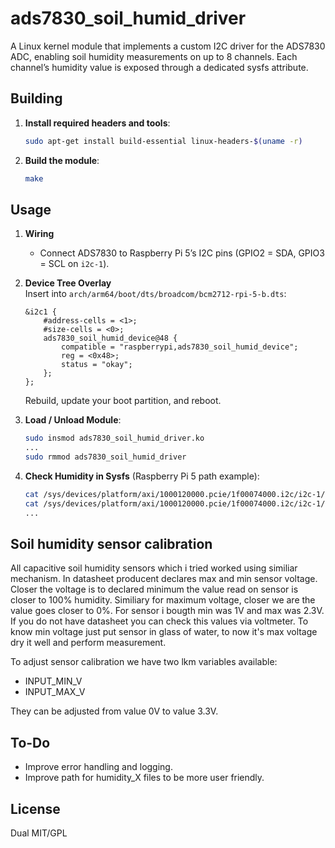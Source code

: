# ads7830_soil_humid_driver

A Linux kernel module that implements a custom I2C driver for the ADS7830 ADC, enabling soil humidity measurements on up to 8 channels. Each channel’s humidity value is exposed through a dedicated sysfs attribute.

## Building

1. **Install required headers and tools**:
   ```bash
   sudo apt-get install build-essential linux-headers-$(uname -r)
   ```
2. **Build the module**:
   ```bash
   make
   ```

## Usage

1. **Wiring**  
   - Connect ADS7830 to Raspberry Pi 5’s I2C pins (GPIO2 = SDA, GPIO3 = SCL on `i2c-1`).

2. **Device Tree Overlay**  
   Insert into `arch/arm64/boot/dts/broadcom/bcm2712-rpi-5-b.dts`:
   ```dts
   &i2c1 {
       #address-cells = <1>;
       #size-cells = <0>;
       ads7830_soil_humid_device@48 {
           compatible = "raspberrypi,ads7830_soil_humid_device";
           reg = <0x48>;
           status = "okay";
       };
   };
   ```
   Rebuild, update your boot partition, and reboot.

3. **Load / Unload Module**:
   ```bash
   sudo insmod ads7830_soil_humid_driver.ko
   ...
   sudo rmmod ads7830_soil_humid_driver
   ```

4. **Check Humidity in Sysfs** (Raspberry Pi 5 path example):
   ```bash
   cat /sys/devices/platform/axi/1000120000.pcie/1f00074000.i2c/i2c-1/1-0048/humidity_0
   cat /sys/devices/platform/axi/1000120000.pcie/1f00074000.i2c/i2c-1/1-0048/humidity_1
   ...
   ```

## Soil humidity sensor calibration

All capacitive soil humidity sensors which i tried worked using similiar mechanism. In datasheet
producent declares max and min sensor voltage. Closer the voltage is to declared minimum the value
read on sensor is closer to 100% humidity. Similiary for maximum voltage, closer we are the value
goes closer to 0%. For sensor i bougth min was 1V and max was 2.3V. If you do not have datasheet 
you can check this values via voltmeter. To know min voltage just put sensor in glass of water,
to now it's max voltage dry it well and perform measurement.

To adjust sensor calibration we have two lkm variables available:
- INPUT_MIN_V
- INPUT_MAX_V

They can be adjusted from value 0V to value 3.3V.

## To-Do
- Improve error handling and logging.
- Improve path for humidity_X files to be more user friendly.

## License

Dual MIT/GPL
